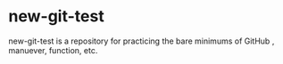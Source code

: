 # new-git-test

new-git-test is a repository for practicing the bare minimums of GitHub , manuever, function, etc.
